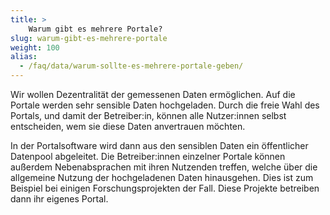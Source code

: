 ```yaml
---
title: >
    Warum gibt es mehrere Portale?
slug: warum-gibt-es-mehrere-portale
weight: 100
alias:
  - /faq/data/warum-sollte-es-mehrere-portale-geben/
---
```


Wir wollen Dezentralität der gemessenen Daten ermöglichen. Auf die Portale
werden sehr sensible Daten hochgeladen. Durch die freie Wahl des Portals, und
damit der Betreiber:in, können alle Nutzer:innen selbst entscheiden, wem sie
diese Daten anvertrauen möchten.

In der Portalsoftware wird dann aus den sensiblen Daten ein öffentlicher
Datenpool abgeleitet. Die Betreiber:innen einzelner Portale können außerdem
Nebenabsprachen mit ihren Nutzenden treffen, welche über die allgemeine Nutzung
der hochgeladenen Daten hinausgehen. Dies ist zum Beispiel bei einigen
Forschungsprojekten der Fall. Diese Projekte betreiben dann ihr eigenes Portal.
